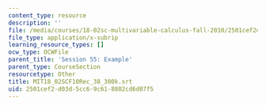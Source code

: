 ```yaml
---
content_type: resource
description: ''
file: /media/courses/18-02sc-multivariable-calculus-fall-2010/2501cef2d03d5cc69c618802cd6d07f5_MIT18_02SCF10Rec_38_300k.vtt
file_type: application/x-subrip
learning_resource_types: []
ocw_type: OCWFile
parent_title: 'Session 55: Example'
parent_type: CourseSection
resourcetype: Other
title: MIT18_02SCF10Rec_38_300k.srt
uid: 2501cef2-d03d-5cc6-9c61-8802cd6d07f5
---
```

